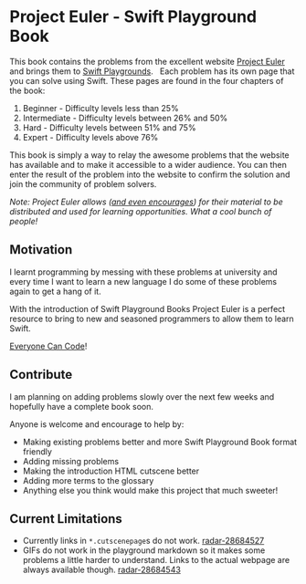 # Project Euler - Swift Playground Book

This book contains the problems from the excellent website [Project Euler](https://projecteuler.net) and brings them to [Swift Playgrounds](http://www.apple.com/swift/playgrounds/).
 
Each problem has its own page that you can solve using Swift. These pages are found in the four chapters of the book:

  1. Beginner - Difficulty levels less than 25%
  2. Intermediate - Difficulty levels between 26% and 50%
  3. Hard - Difficulty levels between 51% and 75%
  4. Expert - Difficulty levels above 76% 

This book is simply a way to relay the awesome problems that the website has available and to make it accessible to a wider audience. You can then enter the result of the problem into the website to confirm the solution and join the community of problem solvers.

*Note: Project Euler allows ([and even encourages](https://projecteuler.net/copyright)) for their material to be distributed and used for learning opportunities. What a cool bunch of people!*

## Motivation

I learnt programming by messing with these problems at university and every time I want to learn a new language I do some of these problems again to get a hang of it.

With the introduction of Swift Playground Books Project Euler is a perfect resource to bring to new and seasoned programmers to allow them to learn Swift.

[Everyone Can Code](http://www.apple.com/education/everyone-can-code/)!

## Contribute

I am planning on adding problems slowly over the next few weeks and hopefully have a complete book soon.

Anyone is welcome and encourage to help by:
  - Making existing problems better and more Swift Playground Book format friendly
  - Adding missing problems
  - Making the introduction HTML cutscene better
  - Adding more terms to the glossary
  - Anything else you think would make this project that much sweeter!

## Current Limitations

  - Currently links in `*.cutscenepage`s do not work. [radar-28684527](https://openradar.appspot.com/radar?id=4944870221283328)
  - GIFs do not work in the playground markdown so it makes some problems a little harder to understand. Links to the actual webpage are always available though. [radar-28684543](https://openradar.appspot.com/radar?id=4930526909562880)
